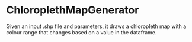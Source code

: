 # ChloroplethMapGenerator
Given an input .shp file and parameters, it draws a chloropleth map with a colour range that changes based on a value in the dataframe.
